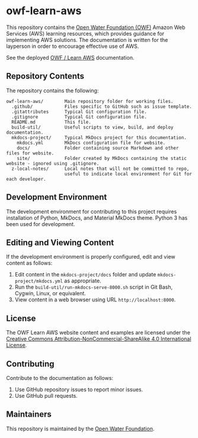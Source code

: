 # owf-learn-aws #

This repository contains the [Open Water Foundation (OWF)](https://openwaterfoundation.org/)
Amazon Web Services (AWS) learning resources, which provides guidance for implementing AWS solutions.
The documentation is written for the layperson in order to encourage effective use of AWS.

See the deployed [OWF / Learn AWS](https://learn.openwaterfoundation.org/owf-learn-aws/) documentation.

## Repository Contents ##

The repository contains the following:

```text
owf-learn-aws/        Main repository folder for working files.
  .github/            Files specific to GitHub such as issue template.
  .gitattributes      Typical Git configuration file.
  .gitignore          Typical Git configuration file.
  README.md           This file.
  build-util/         Useful scripts to view, build, and deploy documentation.
  mkdocs-project/     Typical MkDocs project for this documentation.
    mkdocs.yml        MkDocs configuration file for website.
    docs/             Folder containing source Markdown and other files for website.
    site/             Folder created by MkDocs containing the static website - ignored using .gitignore.
  z-local-notes/      Local notes that will not be committed to repo,
                      useful to indicate local environment for Git for each developer.
```

## Development Environment ##

The development environment for contributing to this project requires installation of Python,
MkDocs, and Material MkDocs theme.  Python 3 has been used for development.

## Editing and Viewing Content ##

If the development environment is properly configured, edit and view content as follows:

1.  Edit content in the `mkdocs-project/docs` folder and update `mkdocs-project/mkdocs.yml` as appropriate.
2.  Run the `build-util/run-mkdocs-serve-8000.sh` script in Git Bash, Cygwin, Linux, or equivalent.
3.  View content in a web browser using URL `http://localhost:8000`.

## License ##

The OWF Learn AWS website content and examples are licensed under the
[Creative Commons Attribution-NonCommercial-ShareAlike 4.0 International License](https://creativecommons.org/licenses/by-nc-sa/4.0).

## Contributing ##

Contribute to the documentation as follows:

1.  Use GitHub repository issues to report minor issues.
2.  Use GitHub pull requests.

## Maintainers ##

This repository is maintained by the [Open Water Foundation](https://openwaterfoundation.org/).
